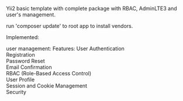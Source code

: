 Yii2 basic template with complete package with RBAC, AdminLTE3 and user's management.

run 'composer update' to root app to install vendors.

Implemented:

user management:
Features:
User Authentication       
Registration                                            
Password Reset                      
Email Confirmation                  
RBAC (Role-Based Access Control)            
User Profile                       
Session and Cookie Management      
Security                         